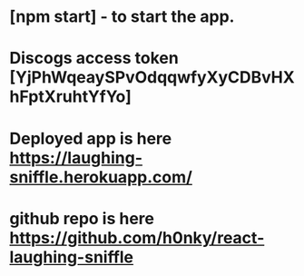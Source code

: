 # [npm start] - to start the app.

# Discogs access token [YjPhWqeaySPvOdqqwfyXyCDBvHXhFptXruhtYfYo]

# Deployed app is here https://laughing-sniffle.herokuapp.com/

# github repo is here https://github.com/h0nky/react-laughing-sniffle